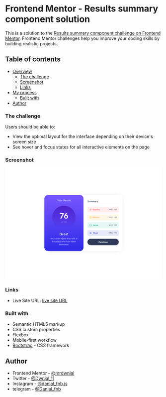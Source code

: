 # Frontend Mentor - Results summary component solution

This is a solution to the [Results summary component challenge on Frontend Mentor](https://www.frontendmentor.io/challenges/results-summary-component-CE_K6s0maV). Frontend Mentor challenges help you improve your coding skills by building realistic projects. 

## Table of contents

- [Overview](#overview)
  - [The challenge](#the-challenge)
  - [Screenshot](#screenshot)
  - [Links](#links)
- [My process](#my-process)
  - [Built with](#built-with)
- [Author](#author)

### The challenge

Users should be able to:

- View the optimal layout for the interface depending on their device's screen size
- See hover and focus states for all interactive elements on the page

### Screenshot

![](./screenshot.png)

### Links

- Live Site URL: [live site URL](https://results-summary-main.pages.dev/)


### Built with

- Semantic HTML5 markup
- CSS custom properties
- Flexbox
- Mobile-first workflow
- [Bootstrap](https://getbootstrap.com/) - CSS framework

## Author

- Frontend Mentor - [@mrdwnial](https://www.frontendmentor.io/profile/mrdwnial)
- Twitter - [@Dwnial_11](https://www.twitter.com/Dwnial_11)
- Instagram - [@danial_fnb.js](https://www.instagram.com/danial_fnb.js)
- telegram - [@Danial_fnb](https://t.me/Danial_fnb)